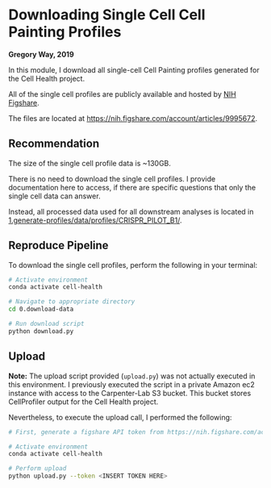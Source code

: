 # Downloading Single Cell Cell Painting Profiles

**Gregory Way, 2019**

In this module, I download all single-cell Cell Painting profiles generated for the Cell Health project.

All of the single cell profiles are publicly available and hosted by [NIH Figshare](https://nih.figshare.com/).

The files are located at https://nih.figshare.com/account/articles/9995672.

## Recommendation

The size of the single cell profile data is ~130GB.

There is no need to download the single cell profiles.
I provide documentation here to access, if there are specific questions that only the single cell data can answer.

Instead, all processed data used for all downstream analyses is located in [1.generate-profiles/data/profiles/CRISPR_PILOT_B1/](1.generate-profiles/data/profiles/CRISPR_PILOT_B1/).

## Reproduce Pipeline

To download the single cell profiles, perform the following in your terminal:

```bash
# Activate environment
conda activate cell-health

# Navigate to appropriate directory
cd 0.download-data

# Run download script
python download.py
```

## Upload

**Note:** The upload script provided (`upload.py`) was not actually executed in this environment.
I previously executed the script in a private Amazon ec2 instance with access to the Carpenter-Lab S3 bucket.
This bucket stores CellProfiler output for the Cell Health project.

Nevertheless, to execute the upload call, I performed the following:

```bash
# First, generate a figshare API token from https://nih.figshare.com/account/applications

# Activate environment
conda activate cell-health

# Perform upload
python upload.py --token <INSERT TOKEN HERE>
```
